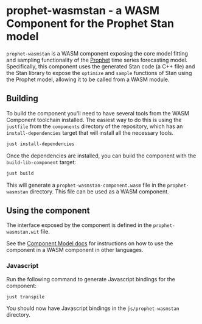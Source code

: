 # prophet-wasmstan - a WASM Component for the Prophet Stan model

`prophet-wasmstan` is a WASM component exposing the core model fitting
and sampling functionality of the [Prophet](https://github.com/facebook/prophet)
time series forecasting model. Specifically, this component uses the
generated Stan code (a C++ file) and the Stan library to expose
the `optimize` and `sample` functions of Stan using the Prophet model,
allowing it to be called from a WASM module.

## Building

To build the component you'll need to have several tools from the
WASM Component toolchain installed. The easiest way to do this is
using the `justfile` from the `components` directory of the repository,
which has an `install-dependencies` target that will install all
the necessary tools.

```bash
just install-dependencies
```

Once the dependencies are installed, you can build the component
with the `build-lib-component` target:

```bash
just build
```

This will generate a `prophet-wasmstan-component.wasm` file in the `prophet-wasmstan`
directory. This file can be used as a WASM component.

## Using the component

The interface exposed by the component is defined in the `prophet-wasmstan.wit`
file.

See the [Component Model docs](https://component-model.bytecodealliance.org/language-support.html)
for instructions on how to use the component in a WASM component in other
languages.

### Javascript

Run the following command to generate Javascript bindings for the component:

```bash
just transpile
```

You should now have Javascript bindings in the `js/prophet-wasmstan` directory.

